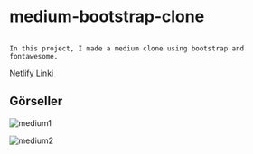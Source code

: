 # medium-bootstrap-clone
```

In this project, I made a medium clone using bootstrap and fontawesome.

```
[Netlify Linki](https://cosmic-cajeta-a2f146.netlify.app/)

## Görseller

![medium1](https://user-images.githubusercontent.com/96295567/161973162-4b8d9d99-a778-41ce-8e93-d92978cdf182.png)

![medium2](https://user-images.githubusercontent.com/96295567/161973291-910762dd-6620-457b-b6ea-9086792cb790.png)
